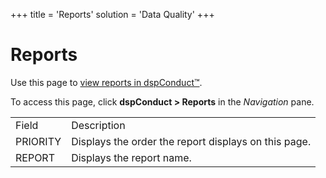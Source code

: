 +++
title = 'Reports'
solution = 'Data Quality'
+++

# Reports

<div class="use">

Use this page to [view reports in
dspConduct™](../Use_Cases/View_Reports_in_dspConduct.htm).

</div>

To access this page, click <span style="font-weight: bold;">dspConduct
\> </span>**Reports** in the *Navigation* pane.

|          |                                                      |
| -------- | ---------------------------------------------------- |
| Field    | Description                                          |
| PRIORITY | Displays the order the report displays on this page. |
| REPORT   | Displays the report name.                            |
